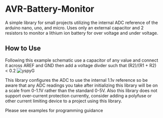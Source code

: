 # AVR-Battery-Monitor
A simple library for small projects utilizing the internal ADC reference of the arduino nano, uno, and micro. Uses only an external capacitor and 2 resistors to monitor a lithium ion battery for over voltage and under voltage.

## How to Use
Following this example schematic use a capacitor of any value and connect it across AREF and GND then add a voltage divder such that (R2)/(R1 + R2) < 0.2 
![yspyG](https://github.com/yspyG/AVR-Battery-Monitor/blob/master/etc/schematic.png?raw=true "yspyG")

This library configures the ADC to use the internal 1.1v reference so be aware that any ADC readings you take after initializing this library will be on a scale from 0-1.1V rather than the standard 0-5V. Also this library does not support over-current protection currently, consider adding a polyfuse or other current limiting device to a project using this library. 

Please see examples for programming guidance
